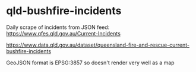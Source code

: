 # qld-bushfire-incidents
Daily scrape of incidents from JSON feed: https://www.qfes.qld.gov.au/Current-Incidents

https://www.data.qld.gov.au/dataset/queensland-fire-and-rescue-current-bushfire-incidents

GeoJSON format is EPSG:3857 so doesn't render very well as a map
